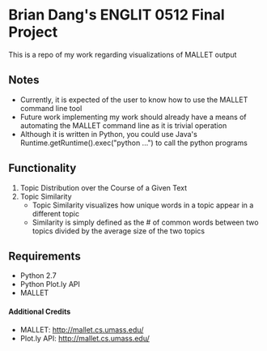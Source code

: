 # Brian Dang's ENGLIT 0512 Final Project
This is a repo of my work regarding visualizations of MALLET output

## Notes
 - Currently, it is expected of the user to know how to use the MALLET command line tool
 - Future work implementing my work should already have a means of automating the MALLET command line as it is trivial operation
 - Although it is written in Python, you could use Java's Runtime.getRuntime().exec("python ...") to call the python programs

## Functionality
 1. Topic Distribution over the Course of a Given Text
 2. Topic Similarity
    - Topic Similarity visualizes how unique words in a topic appear in a different topic
    - Similarity is simply defined as the # of common words between two topics divided by the average size of the two topics
## Requirements
 - Python 2.7
 - Python Plot.ly API
 - MALLET

#### Additional Credits
 - MALLET: http://mallet.cs.umass.edu/
 - Plot.ly API: http://mallet.cs.umass.edu/

